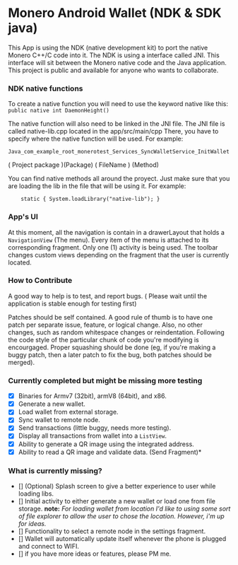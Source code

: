# Monero Android Wallet (NDK & SDK java)

This App is using the NDK (native development kit) to port the native Monero C++/C 
code into it. The NDK is using a interface called JNI. This interface will sit
between the Monero native code and the Java application. This project is public and
available for anyone who wants to collaborate.

### NDK native functions

To create a native function you will need to use the keyword native like this:
`public native int DaemonHeight()`

The native function will also need to be linked in the JNI file.
The JNI file is called native-lib.cpp located in the app/src/main/cpp
There, you have to specify where the native function will be used. For example: 

`Java_com_example_root_monerotest_Services_SyncWalletService_InitWallet` 

 (       Project package        )(Package)  (   FileName   ) (Method)


You can find native methods all around the proyect. Just make sure that you are
loading the lib in the file that will be using it. For example:

`    static {
        System.loadLibrary("native-lib");
    }`


### App's UI

At this moment, all the navigation is contain in a drawerLayout that holds a 
`NavigationView` (The menu). Every item of the menu is attached to its corresponding
fragment. Only one (1) activity is being used. The toolbar changes custom views
depending  on the fragment that the user is currently located.

### How to Contribute
A good way to help is to test, and report bugs. ( Please wait until the application is stable enough for testing first)

Patches should be self contained. A good rule of thumb is to have one patch per separate issue, feature, or logical change. Also, no other changes, such as random whitespace changes or reindentation. Following the code style of the particular chunk of code you're modifying is encourgaged. Proper squashing should be done (eg, if you're making a buggy patch, then a later patch to fix the bug, both patches should be merged). 

### Currently completed but might be missing more testing

- [x] Binaries for Armv7 (32bit), armV8 (64bit), and x86.
- [x] Generate a new wallet.
- [x] Load wallet from external storage.
- [x] Sync wallet to remote node.
- [x] Send transactions (little buggy, needs more testing).
- [x] Display all transactions from wallet into a `ListView`.
- [x] Ability to generate a QR image using the integrated address.
- [x] Ability to read a QR image and validate data. (Send Fragment)*
### What is currently missing?

- [] \(Optional) Splash screen to give a better experience to user while loading libs.
- [] Initial activity to either generate a new wallet or load one from file storage.
		**note:** *For loading wallet from location I'd like to using some sort of file 
		explorer to allow the user to chose the location. However, i'm up for ideas.*
- [] Functionality to select a remote node in the settings fragment.
- [] Wallet will automatically update itself whenever the phone is plugged and connect to WIFI.
- [] if you have more ideas or features, please PM me.



